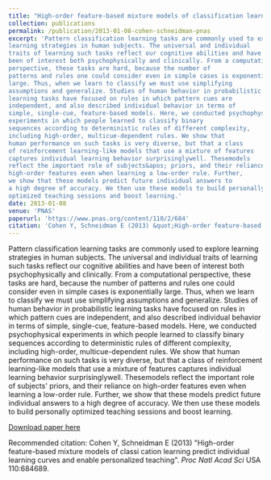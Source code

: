 ```yaml
---
title: "High-order feature-based mixture models of classification learning predict individual learning curves and enable personalized teaching"
collection: publications
permalink: /publication/2013-01-08-cohen-schneidman-pnas
excerpt: 'Pattern classification learning tasks are commonly used to explorelearning strategies in human subjects. The universal and individualtraits of learning such tasks reflect our cognitive abilities and havebeen of interest both psychophysically and clinically. From a computationalperspective, these tasks are hard, because the number ofpatterns and rules one could consider even in simple cases is exponentiallylarge. Thus, when we learn to classify we must use simplifyingassumptions and generalize. Studies of human behavior in probabilisticlearning tasks have focused on rules in which pattern cues areindependent, and also described individual behavior in terms ofsimple, single-cue, feature-based models. Here, we conducted psychophysicalexperiments in which people learned to classify binarysequences according to deterministic rules of different complexity,including high-order, multicue-dependent rules. We show thathuman performance on such tasks is very diverse, but that a classof reinforcement learning-like models that use a mixture of featurescaptures individual learning behavior surprisinglywell. Thesemodelsreflect the important role of subjects&apos; priors, and their reliance onhigh-order features even when learning a low-order rule. Further,we show that these models predict future individual answers toa high degree of accuracy. We then use these models to build personallyoptimized teaching sessions and boost learning.'
date: 2013-01-08
venue: 'PNAS'
paperurl: 'https://www.pnas.org/content/110/2/684'
citation: 'Cohen Y, Schneidman E (2013) &quot;High-order feature-based mixture models of classi cation learning predict individual learning curves and enable personalized teaching&quot;. <i>Proc Natl Acad Sci</i> USA 110:684689.'
---
```

Pattern classification learning tasks are commonly used to explorelearning strategies in human subjects. The universal and individualtraits of learning such tasks reflect our cognitive abilities and havebeen of interest both psychophysically and clinically. From a computationalperspective, these tasks are hard, because the number ofpatterns and rules one could consider even in simple cases is exponentiallylarge. Thus, when we learn to classify we must use simplifyingassumptions and generalize. Studies of human behavior in probabilisticlearning tasks have focused on rules in which pattern cues areindependent, and also described individual behavior in terms ofsimple, single-cue, feature-based models. Here, we conducted psychophysicalexperiments in which people learned to classify binarysequences according to deterministic rules of different complexity,including high-order, multicue-dependent rules. We show thathuman performance on such tasks is very diverse, but that a classof reinforcement learning-like models that use a mixture of featurescaptures individual learning behavior surprisinglywell. Thesemodelsreflect the important role of subjects&apos; priors, and their reliance onhigh-order features even when learning a low-order rule. Further,we show that these models predict future individual answers toa high degree of accuracy. We then use these models to build personallyoptimized teaching sessions and boost learning.

[Download paper here](https://www.pnas.org/content/110/2/684)

Recommended citation: Cohen Y, Schneidman E (2013) "High-order feature-based mixture models of classi cation learning predict individual learning curves and enable personalized teaching". <i>Proc Natl Acad Sci</i> USA 110:684689.